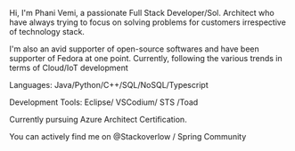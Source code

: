 Hi, I'm Phani Vemi, a passionate Full Stack Developer/Sol. Architect who have always  trying to focus on solving problems for customers irrespective of technology stack.


I'm also an avid supporter of open-source softwares and have been supporter of Fedora at one point. Currently, following the various trends in terms of Cloud/IoT development

Languages:
Java/Python/C++/SQL/NoSQL/Typescript

Development Tools:
Eclipse/ VSCodium/ STS /Toad

Currently pursuing Azure Architect Certification. 

You can actively find me on @Stackoverlow / Spring Community 

<!---
vphanibhushanreddy/vphanibhushanreddy is a ✨ special ✨ repository because its `README.md` (this file) appears on your GitHub profile.
You can click the Preview link to take a look at your changes.
--->
